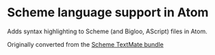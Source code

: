 # Scheme language support in Atom

Adds syntax highlighting to Scheme (and Bigloo, AScript) files in Atom.

Originally converted from the [Scheme TextMate bundle](https://github.com/textmate/scheme.tmbundle)

